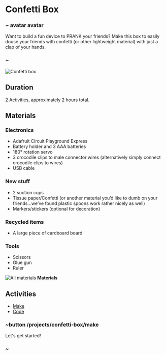 # Confetti Box 

### ~ avatar avatar 
Want to build a fun device to PRANK your friends? Make this box to easily douse your friends with confetti (or other lightweight material) with just a clap of your hands.
### ~ 

![Confetti box](/static/cp/projects/confetti-box.jpg)

## Duration 
2 Activities, approximately 2 hours total. 

## Materials 

### Electronics
* Adafruit Circuit Playground Express
* Battery holder and 3 AAA batteries
* 180° rotation servo
* 3 crocodile clips to male connector wires (alternatively simply connect crocodile clips to wires)
* USB cable

### New stuff
* 2 suction cups
* Tissue paper/Confetti (or another material you’d like to dumb on your friends…we’ve found plastic spoons work rather nicely as well)
* Markers/stickers (optional for decoration)

### Recycled items
* A large piece of cardboard board

### Tools
* Scissors
* Glue gun
* Ruler

![All materials](/static/cp/projects/confetti-box/materials.jpg)
**Materials**

## Activities 
* [Make](/projects/confetti-box/make)
* [Code](/projects/confetti-box/code)

### ~button /projects/confetti-box/make

Let's get started! 

### ~ 

